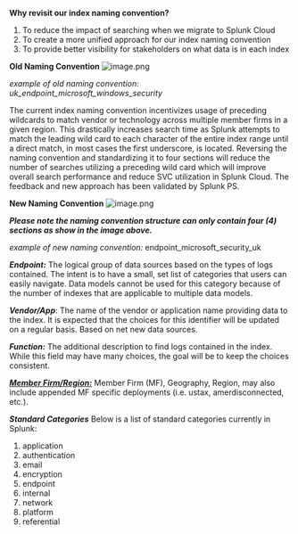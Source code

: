 **Why revisit our index naming convention?**

1. To reduce the impact of searching when we migrate to Splunk Cloud
1. To create a more unified approach for our index naming convention
1. To provide better visibility for stakeholders on what data is in each index


**Old Naming Convention**
![image.png](/.attachments/image-1304e6d3-8179-49bc-95be-19036b67d18a.png)

_example of old naming convention: uk_endpoint_microsoft_windows_security_ 


The current index naming convention incentivizes usage of preceding wildcards to match vendor or technology across multiple member firms in a given region. This drastically increases search time as Splunk attempts to match the leading wild card to each character of the entire index range until a direct match, in most cases the first underscore, is located. Reversing the naming convention and standardizing it to four sections will reduce the number of searches utilizing a preceding wild card which will improve overall search performance and reduce SVC utilization in Splunk Cloud. The feedback and new approach has been validated by Splunk PS.

**New Naming Convention**
![image.png](/.attachments/image-368cd9cc-32a0-45bc-82c8-b9026c8bbae0.png)

**_Please note the naming convention structure can only contain four (4) sections as show in the image above._**

_example of new naming convention:_ endpoint_microsoft_security_uk 

**_Endpoint:_** The logical group of data sources based on the types of logs contained. The intent is to have a small, set list of categories that users can easily navigate. Data models cannot be used for this category because of the number of indexes that are applicable to multiple data models. 

**_Vendor/App_**: The name of the vendor or application name providing data to the index. It is expected that the choices for this identifier will be updated on a regular basis. Based on net new data sources.

**_Function:_** The additional description to find logs contained in the index. While this field may have many choices, the goal will be to keep the choices consistent.  

_**[Member Firm/Region:](https://dev.azure.com/GlobalSOC/Splunk/_wiki/wikis/Splunk.wiki/463/Member-Firm-Country-Codes)**_ Member Firm (MF), Geography, Region, may also include appended MF specific deployments (i.e. ustax, amerdisconnected, etc.).

**_Standard Categories_**
Below is a list of standard categories currently in Splunk:

1. application
1. authentication
1. email
1. encryption
1. endpoint
1. internal
1. network
1. platform
1. referential
















